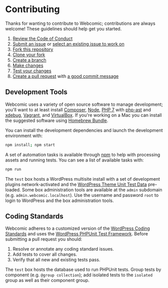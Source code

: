 # Contributing

Thanks for wanting to contribute to Webcomic; contributions are always welcome!
These guidelines should help get you started.

1. [Review the Code of Conduct][conduct-it]
2. [Submit an issue][submit-it] or [select an existing issue to work on][issues]
3. [Fork this repository][fork-it]
4. [Clone your fork][clone-it]
5. [Create a branch][branch-it]
6. [Make changes][change-it]
7. [Test your changes][test-it]
8. [Create a pull request][pull-it] with [a good commit message][commit-it]

## Development Tools

Webcomic uses a variety of open source software to manage development; you'll
want to at least install [Composer], [Node], [PHP 7] with [php-ast] and
[xdebug], [Vagrant], and [VirtualBox]. If you're working on a Mac you can
install the suggested software using [Homebrew Bundle].

You can install the development dependencies and launch the development
environment with:

```sh
npm install; npm start
```

A set of automation tasks is available through [npm] to help with processing
assets and running tests. You can see a list of available tasks with:

```sh
npm run
```

The `test` box hosts a WordPress multisite install with a set of development
plugins network-activated and the [WordPress Theme Unit Test Data] pre-loaded.
Some box administration tools are available at the `admin` subdomain (e.g.
`admin.webcomic.localhost`). Use the username and password `root` to login to
WordPress and the box administration tools.

## Coding Standards

Webcomic adheres to a customized version of the [WordPress Coding Standards] and
uses the [WordPress PHPUnit Test Framework]. Before submitting a pull request
you should:

1. Resolve or annotate any coding standard issues.
2. Add tests to cover all changes.
3. Verify that all new and existing tests pass.

The `test` box hosts the database used to run PHPUnit tests. Group tests by
component (e.g. `@group collection`); add isolated tests to the `isolated` group
as well as their component group.

[conduct-it]: https://github.com/mgsisk/webcomic/blob/master/code_of_conduct.md
[submit-it]: https://github.com/mgsisk/webcomic/issues/new
[issues]: https://github.com/mgsisk/webcomic/issues
[fork-it]: https://help.github.com/articles/fork-a-repo
[clone-it]: https://help.github.com/articles/cloning-a-repository
[branch-it]: https://help.github.com/articles/creating-and-deleting-branches-within-your-repository
[change-it]: #development-tools
[test-it]: #coding-standards
[pull-it]: https://help.github.com/articles/creating-a-pull-request
[commit-it]: https://chris.beams.io/posts/git-commit
[Homebrew Bundle]: https://github.com/Homebrew/homebrew-bundle
[Composer]: https://getcomposer.org
[Node]: https://nodejs.org
[npm]: https://docs.npmjs.com/misc/scripts
[PHP 7]: https://php.net
[php-ast]: https://github.com/nikic/php-ast
[xdebug]: https://github.com/xdebug/xdebug
[Vagrant]: https://vagrantup.com
[VirtualBox]: https://www.virtualbox.org
[Atom]: https://atom.io
[WordPress Theme Unit Test Data]: https://github.com/WPTRT/theme-unit-test
[WordPress Coding Standards]: https://make.wordpress.org/core/handbook/best-practices/coding-standards
[WordPress PHPUnit Test Framework]: https://make.wordpress.org/core/handbook/testing/automated-testing/phpunit
